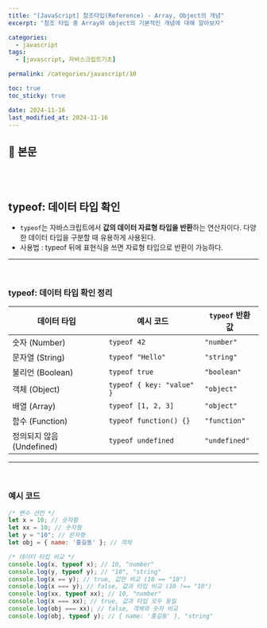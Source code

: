 ```yaml
---
title: "[JavaScript] 참조타입(Reference) - Array, Object의 개념"
excerpt: "참조 타입 중 Array와 object의 기본적인 개념에 대해 알아보자"

categories:
  - javascript
tags:
  - [javascript, 자바스크립트기초]

permalink: /categories/javascript/10

toc: true
toc_sticky: true

date: 2024-11-16
last_modified_at: 2024-11-16
---
```


## 🦥 본문

<br>
<br>

## typeof: 데이터 타입 확인

- `typeof`는 자바스크립트에서 **값의 데이터  자료형 타입을 반환**하는 연산자이다. 다양한 데이터 타입을 구분할 때 유용하게 사용된다.
- 사용법 : typeof 뒤에 표현식을 쓰면 자료형 타입으로 반환이 가능하다.

---

<br>

### typeof: 데이터 타입 확인 정리

| 데이터 타입                | 예시 코드               | `typeof` 반환 값        |
|---------------------------|------------------------|------------------------|
| 숫자 (Number)             | `typeof 42`            | `"number"`             |
| 문자열 (String)           | `typeof "Hello"`       | `"string"`             |
| 불리언 (Boolean)          | `typeof true`          | `"boolean"`            |
| 객체 (Object)             | `typeof { key: "value" }` | `"object"`         |
| 배열 (Array)              | `typeof [1, 2, 3]`     | `"object"`             |
| 함수 (Function)           | `typeof function() {}` | `"function"`           |
| 정의되지 않음 (Undefined) | `typeof undefined`     | `"undefined"`          |


---

<br>

### 예시 코드

```jsx
/* 변수 선언 */
let x = 10; // 숫자형
let xx = 10; // 숫자형
let y = "10"; // 문자형
let obj = { name: '홍길동' }; // 객체

/* 데이터 타입 비교 */
console.log(x, typeof x); // 10, "number"
console.log(y, typeof y); // "10", "string"
console.log(x == y); // true, 값만 비교 (10 == "10")
console.log(x === y); // false, 값과 타입 비교 (10 !== "10")
console.log(xx, typeof xx); // 10, "number"
console.log(x === xx); // true, 값과 타입 모두 동일
console.log(obj === xx); // false, 객체와 숫자 비교
console.log(obj, typeof y); // { name: '홍길동' }, "string"

```
<br>
<br>



